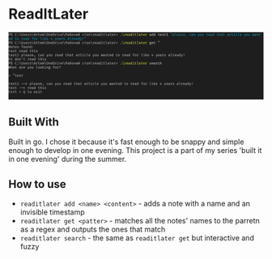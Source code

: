 # ReadItLater

![readitlater in PowerShell 7](readitlater.png)

## Built With
Built in go. I chose it because it's fast enough to be snappy and simple enough to develop in one evening. This project is a part of my series 'built it in one evening' during the summer.

## How to use
* `readitlater add <name> <content>` - adds a note with a name and an invisible timestamp
* `readitlater get <patter>` - matches all the notes' names to the parretn as a regex and outputs the ones that match
* `readitlater search` - the same as `readitlater get` but interactive and fuzzy

